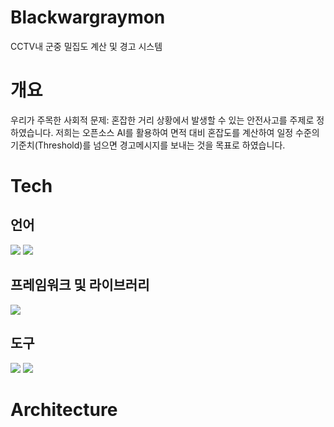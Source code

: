 # Blackwargraymon
CCTV내 군중 밀집도 계산 및 경고 시스템

# 개요
우리가 주목한 사회적 문제: 혼잡한 거리 상황에서 발생할 수 있는 안전사고를 주제로 정하였습니다.
저희는 오픈소스 AI를 활용하여 면적 대비 혼잡도를 계산하여 일정 수준의 기준치(Threshold)를 넘으면 경고메시지를 보내는 것을 목표로 하였습니다.

# Tech

## 언어
<img src="https://img.shields.io/badge/Python-3766AB?style=flat-square&logo=Python&logoColor=white"/>
<img src="https://img.shields.io/badge/HTML-3766AB?style=flat-square&logo=HTML&logoColor=white"/>

## 프레임워크 및 라이브러리
<img src="https://img.shields.io/badge/Flask-00599C?style=flat-square&logo=Flask&logoColor=white"/>

## 도구
<img src="https://img.shields.io/badge/Git-00599C?style=flat-square&logo=Git&logoColor=white"/>
<img src="https://img.shields.io/badge/Slack-00599C?style=flat-square&logo=Slack&logoColor=white"/>

# Architecture
